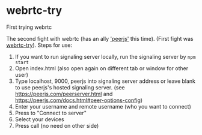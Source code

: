 # webrtc-try

First trying webrtc

The second fight with webrtc (has an ally ['peerjs'](https://peerjs.com/) this time). (First fight was [webrtc-try](https://github.com/user12043/webrtc-try)). Steps for use:

1. If you want to run signaling server locally, run the signaling server by `npm start`
2. Open index.html (also open again on different tab or window for other user)
3. Type localhost, 9000, peerjs into signaling server address or leave blank to use peerjs's hosted signaling server. (see https://peerjs.com/peerserver.html and https://peerjs.com/docs.html#peer-options-config)
4. Enter your username and remote username (who you want to connect)
5. Press to "Connect to server"
6. Select your devices
7. Press call (no need on other side)